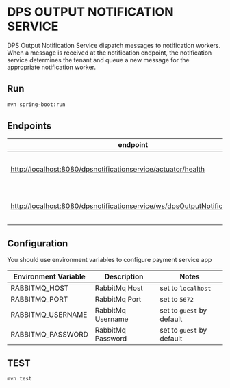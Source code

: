 # DPS OUTPUT NOTIFICATION SERVICE

DPS Output Notification Service dispatch messages to notification workers. When a message is received at the notification endpoint, the notification service determines the tenant and queue a new message for the appropriate notification worker.

## Run

```bash
mvn spring-boot:run
```

## Endpoints

| endpoint | Verb | Description |
| --- | --- | --- |
| [http://localhost:8080/dpsnotificationservice/actuator/health](http://localhost:8080/dpsnotificationservice/actuator/health) | GET | DPS Notification Service Health |
| [http://localhost:8080/dpsnotificationservice/ws/dpsOutputNotification.wsdl](http://localhost:8080/dpsnotificationservice/ws/dpsOutputNotification.wsdl) | GET | DPS Output Notification Service WSDL |

## Configuration

You should use environment variables to configure payment service app

| Environment Variable  | Description   | Notes   |
|---|---|---|
| RABBITMQ_HOST | RabbitMq Host |  set to `localhost` |
| RABBITMQ_PORT | RabbitMq Port |  set to `5672` |
| RABBITMQ_USERNAME | RabbitMq Username |  set to `guest` by default |
| RABBITMQ_PASSWORD | RabbitMq Password |  set to `guest` by default |

## TEST

```bash
mvn test
```